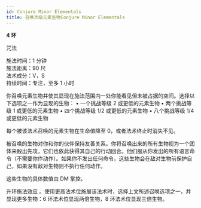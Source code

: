 ```yaml
---
id: Conjure Minor Elementals
title: 召唤次级元素生物Conjure Minor Elementals
---
```


**4 环**

咒法

施法时间：1 分钟  
施法距离：90 尺  
法术成分：V，S  
持续时间：专注，至多 1 小时

你召唤元素生物并使其显现在施法范围内一处你能看见但未被占据的空间。选择以下选项之一作为显现的生物：
• 一个挑战等级 2 或更低的元素生物
• 两个挑战等级 1 或更低的元素生物
• 四个挑战等级 1/2 或更低的元素生物
• 八个挑战等级 1/4 或更低的元素生物

每个被该法术召唤的元素生物在生命值降至 0，或者法术终止时消失不见。

被召唤的生物对你和你的伙伴保持友善关系。你将召唤出来的所有生物视为一个团体来骰出先攻，它们也依此获得其自己的行动回合。他们服从你发出的所有语言命令（不需要你作动作）。如果你不发出任何命令，这些生物会在敌对生物前保护自己，如果没有敌对生物则不执行任何动作。

这些生物的具体数值由 DM 掌控。

升环施法效应
。使用更高法术位施展该法术时，选择上文所述召唤选项之一，并显现更多生物：6 环法术位显现两倍生物，8 环法术位显现三倍生物。
